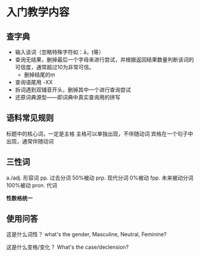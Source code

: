 # 入门教学内容
## 查字典
- 输入该词（忽略特殊字符如：ā，ṭ等）
- 查询无结果，删掉最后一个字母来进行尝试，并根据返回结果数量判断该词的可信度，通常超过10为非常可信。
  - 删掉结尾的ṃ
- 查询语尾用 -XX
- 拆词遇到双辅音开头，删掉其中一个进行查询尝试
- 还原词典源型——即词典中真实查询用的拼写

## 语料常见规则

标题中的核心词，一定是主格
主格可以单独出现，不伴随动词
宾格在一个句子中出现，通常伴随动词

## 三性词
a./adj. 形容词
pp. 过去分词 50%被动
prp. 现代分词 0%被动
fpp. 未来被动分词 100%被动
pron. 代词

**性数格统一**

## 使用问答
这是什么词性？
what's the gender, Masculine, Neutral, Feminine?

这是什么变格/变化？
What's the case/declension? 
